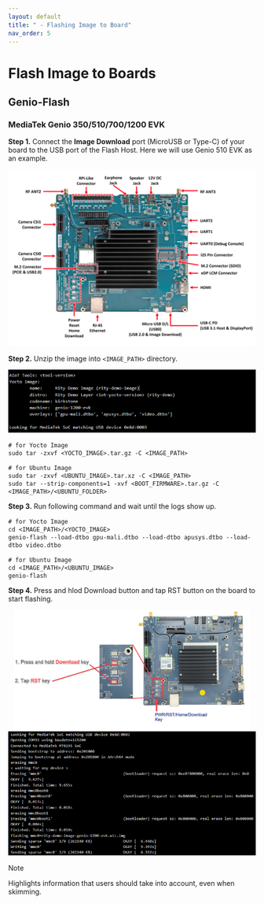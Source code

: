 ```yaml
---
layout: default
title: " - Flashing Image to Board"
nav_order: 5
---
```


# Flash Image to Boards

## Genio-Flash

### **MediaTek Genio 350/510/700/1200 EVK**

**Step 1.** Connect the **Image Download** port (MicroUSB or Type-C) of your board to the USB port of the Flash Host. Here we will use Genio 510 EVK as an example.

<div align="center"><img src="../../assets/images/genio-flash/1.png" width="640"/></div>

**Step 2.** Unzip the image into `<IMAGE_PATH>` directory.

<div align="center"><img src="../../assets/images/genio-flash/2.png" width="540"/></div>

```
# for Yocto Image
sudo tar -zxvf <YOCTO_IMAGE>.tar.gz -C <IMAGE_PATH>
```
```
# for Ubuntu Image
sudo tar -zxvf <UBUNTU_IMAGE>.tar.xz -C <IMAGE_PATH>
sudo tar --strip-components=1 -xvf <BOOT_FIRMWARE>.tar.gz -C <IMAGE_PATH>/<UBUNTU_FOLDER>
```

**Step 3.**  Run following command and wait until the logs show up.

```
# for Yocto Image
cd <IMAGE_PATH>/<YOCTO_IMAGE>
genio-flash --load-dtbo gpu-mali.dtbo --load-dtbo apusys.dtbo --load-dtbo video.dtbo
```
```
# for Ubuntu Image
cd <IMAGE_PATH>/<UBUNTU_IMAGE>
genio-flash
```


**Step 4.** Press and hlod Download button and tap RST button on the board to start flashing.
<div align="center"><img src="../../assets/images/genio-flash/3.png" width="480"/></div>
<div align="center"><img src="../../assets/images/genio-flash/4.png" width="540"/></div>

> [!NOTE]  
> Highlights information that users should take into account, even when skimming.